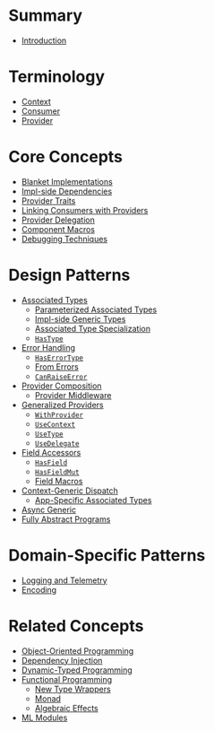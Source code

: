 # Summary

- [Introduction](introduction.md)

# Terminology

- [Context](context.md)
- [Consumer](consumer.md)
- [Provider](provider.md)

# Core Concepts

- [Blanket Implementations](blanket-implementations.md)
- [Impl-side Dependencies](impl-side-dependencies.md)
- [Provider Traits](provider-traits.md)
- [Linking Consumers with Providers](consumer-provider-link.md)
- [Provider Delegation](provider-delegation.md)
- [Component Macros](component-macros.md)
- [Debugging Techniques](debugging-techniques.md)

# Design Patterns

- [Associated Types]()
    - [Parameterized Associated Types]()
    - [Impl-side Generic Types]()
    - [Associated Type Specialization]()
    - [`HasType`]()
- [Error Handling]()
    - [`HasErrorType`]()
    - [From Errors]()
    - [`CanRaiseError`]()
- [Provider Composition]()
    - [Provider Middleware]()
- [Generalized Providers]()
    - [`WithProvider`]()
    - [`UseContext`]()
    - [`UseType`]()
    - [`UseDelegate`]()
- [Field Accessors]()
    - [`HasField`]()
    - [`HasFieldMut`]()
    - [Field Macros]()
- [Context-Generic Dispatch]()
    - [App-Specific Associated Types]()
- [Async Generic]()
- [Fully Abstract Programs]()

# Domain-Specific Patterns

- [Logging and Telemetry]()
- [Encoding]()

# Related Concepts

- [Object-Oriented Programming]()
- [Dependency Injection]()
- [Dynamic-Typed Programming]()
- [Functional Programming]()
    - [New Type Wrappers]()
    - [Monad]()
    - [Algebraic Effects]()
- [ML Modules]()